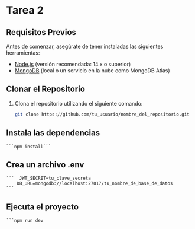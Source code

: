 # Tarea 2

## Requisitos Previos

Antes de comenzar, asegúrate de tener instaladas las siguientes herramientas:

- [Node.js](https://nodejs.org/) (versión recomendada: 14.x o superior)
- [MongoDB](https://www.mongodb.com/) (local o un servicio en la nube como MongoDB Atlas)

## Clonar el Repositorio

1. Clona el repositorio utilizando el siguiente comando:

   ```bash
   git clone https://github.com/tu_usuario/nombre_del_repositorio.git

## Instala las dependencias

    ```npm install```

## Crea un archivo .env

    ```  JWT_SECRET=tu_clave_secreta
        DB_URL=mongodb://localhost:27017/tu_nombre_de_base_de_datos
    ```
## Ejecuta el proyecto

    ```npm run dev
